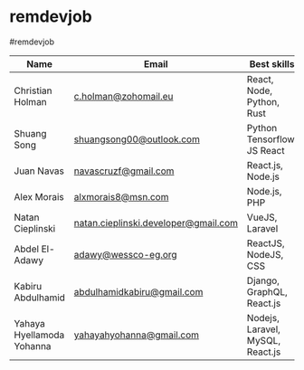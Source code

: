 # remdevjob

#remdevjob

| Name                      | Email                                | Best skills                      | Link                                              | Twitter account                     |
| ------------------------- | ------------------------------------ | -------------------------------- | ------------------------------------------------- | ----------------------------------- |
| Christian Holman          | c.holman@zohomail.eu                 | React, Node, Python, Rust        | https://christianholman.me                        | https://twitter.com/0xholman        |
| Shuang Song               | shuangsong00@outlook.com             | Python Tensorflow, JS React      | https://sysghost.me/studio                        | https://twitter.com/Shydevil_Song   |
| Juan Navas                | navascruzf@gmail.com                 | React.js, Node.js                | https://juannavas.dev                             | https://twitter.com/JuanNavasJN     |
| Alex Morais               | alxmorais8@msn.com                   | Node.js, PHP                     | https://linkedin.com/in/alexmorais/               | https://twitter.com/alxhotel        |
| Natan Cieplinski          | natan.cieplinski.developer@gmail.com | VueJS, Laravel                   | https://github.com/NatanCieplinski                | https://twitter.com/NatanCieplinski |
| Abdel El-Adawy            | adawy@wessco-eg.org                  | ReactJS, NodeJS, CSS             | https://www.linkedin.com/in/abdelrahman-el-adawy/ | https://twitter.com/MrViometal      |
| Kabiru Abdulhamid         | abdulhamidkabiru@gmail.com           | Django, GraphQL, React.js        | http://github.com/iamkabiru                       | http://twitter.com/iamkabiru        |
| Yahaya Hyellamoda Yohanna | yahayahyohanna@gmail.com             | Nodejs, Laravel, MySQL, React.js | https://yhyportfolio.netlify.app                  | http://twitter.com/yasholma         |
